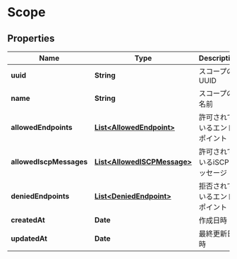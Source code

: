 

# Scope


## Properties

| Name | Type | Description | Notes |
|------------ | ------------- | ------------- | -------------|
|**uuid** | **String** | スコープのUUID |  |
|**name** | **String** | スコープの名前 |  |
|**allowedEndpoints** | [**List&lt;AllowedEndpoint&gt;**](AllowedEndpoint.md) | 許可されているエンドポイント |  |
|**allowedIscpMessages** | [**List&lt;AllowedISCPMessage&gt;**](AllowedISCPMessage.md) | 許可されているiSCPメッセージ |  |
|**deniedEndpoints** | [**List&lt;DeniedEndpoint&gt;**](DeniedEndpoint.md) | 拒否されているエンドポイント |  |
|**createdAt** | **Date** | 作成日時 |  |
|**updatedAt** | **Date** | 最終更新日時 |  |



